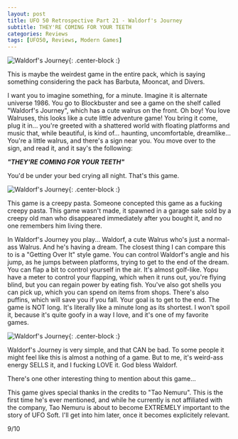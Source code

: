 ```yaml
---
layout: post
title: UFO 50 Retrospective Part 21 - Waldorf's Journey
subtitle: THEY'RE COMING FOR YOUR TEETH
categories: Reviews
tags: [UFO50, Reviews, Modern Games]
---
```


![Waldorf's Journey](https://imgur.com/OvtkuAx.png){: .center-block :}

This is maybe the weirdest game in the entire pack, which is saying something considering the pack has Barbuta, Mooncat, and Divers.

I want you to imagine something, for a minute. Imagine it is alternate universe 1986. You go to Blockbuster and see a game on the shelf called "Waldorf's Journey", which has a cute walrus on the front. Oh boy! You love Walruses, this looks like a cute little adventure game! You bring it come, plug it in... you're greeted with a shattered world with floating platforms and music that, while beautiful, is kind of... haunting, uncomfortable, dreamlike... You're a little walrus, and there's a sign near you. You move over to the sign, and read it, and it say's the following:

***"THEY'RE COMING FOR YOUR TEETH"***

You'd be under your bed crying all night. That's this game.

![Waldorf's Journey](https://imgur.com/FHC9MBq.png){: .center-block :}

This game is a creepy pasta. Someone concepted this game as a fucking creepy pasta. This game wasn't made, it spawned in a garage sale sold by a creepy old man who disappeared immediately after you bought it, and no one remembers him living there.

In Waldorf's Journey you play... Waldorf, a cute Walrus who's just a normal-ass Walrus. And he's having a dream. The closest thing I can compare this to is a "Getting Over It" style game. You can control Waldorf's angle and his jump, as he jumps between platforms, trying to get to the end of the dream. You can flap a bit to control yourself in the air. It's almost golf-like. Yopu have a meter to control your flapping, which when it runs out, you're flying blind, but you can regain power by eating fish. You've also got shells you can pick up, which you can spend on items from shops. There's also puffins, which will save you if you fall. Your goal is to get to the end. The game is NOT long. It's literally like a minute long as its shortest. I won't spoil it, because it's quite goofy in a way I love, and it's one of my favorite games.

![Waldorf's Journey](https://imgur.com/B886f61.png){: .center-block :}

Waldorf's Journey is very simple, and that CAN be bad. To some people it might feel like this is almost a nothing of a game. But to me, it's weird-ass energy SELLS it, and I fucking LOVE it. God bless Waldorf.

There's one other interesting thing to mention about this game...

This game gives special thanks in the credits to "Tao Nemuru". This is the first time he's ever mentioned, and while he currently is not affiliated with the company, Tao Nemuru is about to become EXTREMELY important to the story of UFO Soft. I'll get into him later, once it becomes explicitely relevant.

9/10